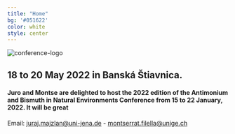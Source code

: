 ```yaml
---
title: "Home"
bg: '#051622'
color: white
style: center
---
```

![conference-logo](img/BFE-RMA-conference-logo-2.jpg)
## 18 to 20 May 2022 in Banská Štiavnica.
#### Juro and Montse are delighted to host the 2022 edition of the Antimonium and Bismuth in Natural Environments Conference from 15 to 22 January, 2022. It will be great

<p>Email: <a href = "mailto: juraj.majzlan@uni-jena.de">juraj.majzlan@uni-jena.de</a>  - <a href = "mailto: montserrat.filella@unige.ch">montserrat.filella@unige.ch</a></p>
